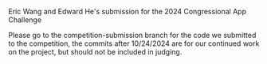 Eric Wang and Edward He's submission for the 2024 Congressional App Challenge

Please go to the competition-submission branch for the code we submitted to the competition, the commits after 10/24/2024 are for our continued work on the project, but should not be included in judging.
